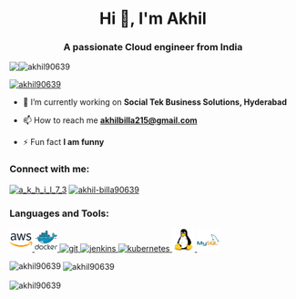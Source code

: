 <h1 align="center">Hi 👋, I'm Akhil</h1>
<h3 align="center">A passionate Cloud engineer from India</h3>
<img src="https://thumbs.gfycat.com/ContentConfusedConch-size_restricted.gif"

<p align="left"> <img src="https://komarev.com/ghpvc/?username=akhil90639&label=Profile%20views&color=0e75b6&style=flat" alt="akhil90639" /> </p>

<p align="left"> <a href="https://github.com/ryo-ma/github-profile-trophy"><img src="https://github-profile-trophy.vercel.app/?username=akhil90639" alt="akhil90639" /></a> </p>

- 🔭 I’m currently working on **Social Tek Business Solutions, Hyderabad**

- 📫 How to reach me **akhilbilla215@gmail.com**

- ⚡ Fun fact **I am funny**

<h3 align="left">Connect with me:</h3>
<p align="left">
<a href="https://instagram.com/a_k_h_i_l_7_3" target="blank"><img align="center" src="https://raw.githubusercontent.com/rahuldkjain/github-profile-readme-generator/master/src/images/icons/Social/instagram.svg" alt="a_k_h_i_l_7_3" height="30" width="40" /></a>
<a href="linkedin.com/in/akhil-billa90639" target="blank"><img align="center" src="https://raw.githubusercontent.com/rahuldkjain/github-profile-readme-generator/master/src/images/icons/Social/Linkedln.svg" alt="akhil-billa90639" height="30" width="40" /></a>
</p>

<h3 align="left">Languages and Tools:</h3>
<p align="left"> <a href="https://aws.amazon.com" target="_blank" rel="noreferrer"> <img src="https://raw.githubusercontent.com/devicons/devicon/master/icons/amazonwebservices/amazonwebservices-original-wordmark.svg" alt="aws" width="40" height="40"/> </a> <a href="https://www.docker.com/" target="_blank" rel="noreferrer"> <img src="https://raw.githubusercontent.com/devicons/devicon/master/icons/docker/docker-original-wordmark.svg" alt="docker" width="40" height="40"/> </a> <a href="https://git-scm.com/" target="_blank" rel="noreferrer"> <img src="https://www.vectorlogo.zone/logos/git-scm/git-scm-icon.svg" alt="git" width="40" height="40"/> </a> <a href="https://www.jenkins.io" target="_blank" rel="noreferrer"> <img src="https://www.vectorlogo.zone/logos/jenkins/jenkins-icon.svg" alt="jenkins" width="40" height="40"/> </a> <a href="https://kubernetes.io" target="_blank" rel="noreferrer"> <img src="https://www.vectorlogo.zone/logos/kubernetes/kubernetes-icon.svg" alt="kubernetes" width="40" height="40"/> </a> <a href="https://www.linux.org/" target="_blank" rel="noreferrer"> <img src="https://raw.githubusercontent.com/devicons/devicon/master/icons/linux/linux-original.svg" alt="linux" width="40" height="40"/> </a> <a href="https://www.mysql.com/" target="_blank" rel="noreferrer"> <img src="https://raw.githubusercontent.com/devicons/devicon/master/icons/mysql/mysql-original-wordmark.svg" alt="mysql" width="40" height="40"/> </a> </p>

<p><img align="left" src="https://github-readme-stats.vercel.app/api/top-langs?username=akhil90639&show_icons=true&locale=en&layout=compact" alt="akhil90639" /></p>

<p>&nbsp;<img align="center" src="https://github-readme-stats.vercel.app/api?username=akhil90639&show_icons=true&locale=en" alt="akhil90639" /></p>

<p><img align="center" src="https://github-readme-streak-stats.herokuapp.com/?user=akhil90639&" alt="akhil90639" /></p>
